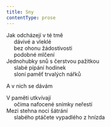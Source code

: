 ```yaml
---
title: Sny
contentType: prose
---
```


Jak odcházejí v té tmě  
     dávivé a vleklé  
     bez ohonu žádostivosti  
     podobné mlčení  
Jednohubky snů s čerstvou pažitkou  
     slabé pípání hodinek  
     sloní paměť trvalých nářků

A v nich se dávám

  

V paměti utkvívají  
     očima nafocené snímky neřestí  
Mezi stehna noci šátrání  
     slabého ptáčete vypadlého z hnízda
